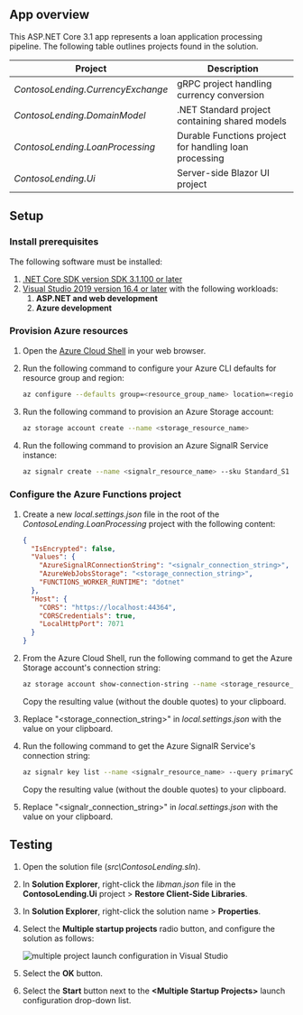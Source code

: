 ## App overview

This ASP.NET Core 3.1 app represents a loan application processing pipeline. The following table outlines projects found in the solution.

|Project						  |Description											 |
|---------------------------------|------------------------------------------------------|
|*ContosoLending.CurrencyExchange*|gRPC project handling currency conversion			 |
|*ContosoLending.DomainModel*	  |.NET Standard project containing shared models		 |
|*ContosoLending.LoanProcessing*  |Durable Functions project for handling loan processing|
|*ContosoLending.Ui*			  |Server-side Blazor UI project						 |

## Setup

### Install prerequisites

The following software must be installed:

1. [.NET Core SDK version SDK 3.1.100 or later](https://dotnet.microsoft.com/download/dotnet-core/3.1)
1. [Visual Studio 2019 version 16.4 or later](https://visualstudio.microsoft.com/downloads/) with the following workloads:
	1. **ASP.NET and web development**
	1. **Azure development**

### Provision Azure resources

1. Open the [Azure Cloud Shell](https://shell.azure.com) in your web browser.

1. Run the following command to configure your Azure CLI defaults for resource group and region:

	```bash
	az configure --defaults group=<resource_group_name> location=<region_name>
	```

1. Run the following command to provision an Azure Storage account:

	```bash
	az storage account create --name <storage_resource_name>
	```

1. Run the following command to provision an Azure SignalR Service instance:

	```bash
	az signalr create --name <signalr_resource_name> --sku Standard_S1 --service-mode Serverless
	```

### Configure the Azure Functions project

1. Create a new *local.settings.json* file in the root of the *ContosoLending.LoanProcessing* project with the following content:

	```json
	{
	  "IsEncrypted": false,
	  "Values": {
		"AzureSignalRConnectionString": "<signalr_connection_string>",
		"AzureWebJobsStorage": "<storage_connection_string>",
		"FUNCTIONS_WORKER_RUNTIME": "dotnet"
	  },
	  "Host": {
		"CORS": "https://localhost:44364",
		"CORSCredentials": true,
		"LocalHttpPort": 7071
	  }
	}
	```

1. From the Azure Cloud Shell, run the following command to get the Azure Storage account's connection string:

	```bash
	az storage account show-connection-string --name <storage_resource_name> --query connectionString
	```

	Copy the resulting value (without the double quotes) to your clipboard.

1. Replace "&lt;storage_connection_string&gt;" in *local.settings.json* with the value on your clipboard.

1. Run the following command to get the Azure SignalR Service's connection string:

	```bash
	az signalr key list --name <signalr_resource_name> --query primaryConnectionString
	```

	Copy the resulting value (without the double quotes) to your clipboard.

1. Replace "&lt;signalr_connection_string&gt;" in *local.settings.json* with the value on your clipboard.

## Testing

1. Open the solution file (*src\ContosoLending.sln*).
1. In **Solution Explorer**, right-click the *libman.json* file in the **ContosoLending.Ui** project > **Restore Client-Side Libraries**.
1. In **Solution Explorer**, right-click the solution name > **Properties**.
1. Select the **Multiple startup projects** radio button, and configure the solution as follows:

	![multiple project launch configuration in Visual Studio](https://user-images.githubusercontent.com/10702007/68152936-39716780-ff0a-11e9-9f62-babf2267ef77.png)

1. Select the **OK** button.
1. Select the **Start** button next to the **&lt;Multiple Startup Projects&gt;** launch configuration drop-down list.
